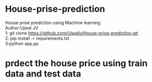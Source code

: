 # House-prise-prediction
House prise prediction using Machine learning
<br>
Author:Ujwal JV
<br>
1: git clone https://github.com/Ujwaljv/House-prise-prediction.git
<br>
2: pip install -r requirements.txt
<br>
3:python app.py
<br>
# prdect the house price using train data and test data 